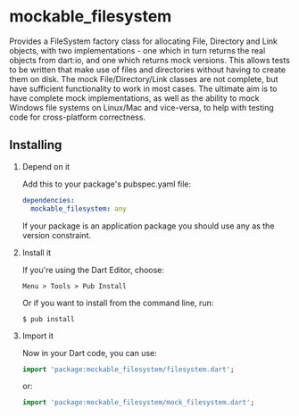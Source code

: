 mockable_filesystem
===================

 Provides a FileSystem factory class for allocating File, Directory and Link
 objects, with two implementations - one which in turn returns the real
 objects from dart:io, and one which returns mock versions. This allows 
 tests to be written that make use of files and directories without
 having to create them on disk.
 The mock File/Directory/Link classes are not complete, but have sufficient
 functionality to work in most cases.
 The ultimate aim is to have complete mock implementations, as well as the 
 ability to mock Windows file systems on Linux/Mac and vice-versa, to help 
 with testing code for cross-platform correctness.

Installing
----------

1. Depend on it

   Add this to your package's pubspec.yaml file:

   ```YAML
   dependencies:
     mockable_filesystem: any
   ```

   If your package is an application package you should use any as the version constraint.

2. Install it

   If you're using the Dart Editor, choose:

   ```
   Menu > Tools > Pub Install
   ```

   Or if you want to install from the command line, run:

   ```
   $ pub install
   ```

3. Import it

   Now in your Dart code, you can use:

   ```Dart
   import 'package:mockable_filesystem/filesystem.dart';
   ```

   or:

   ```Dart
   import 'package:mockable_filesystem/mock_filesystem.dart';
   ```

